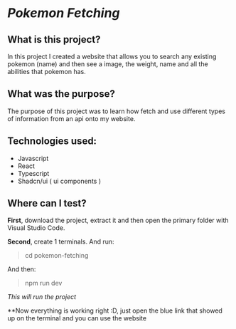 # *Pokemon Fetching*

## What is this project?
In this project I created a website that allows you to search any existing pokemon (name) and then see a image, the weight, name and all the abilities that pokemon has.

## What was the purpose?
The purpose of this project was to learn how fetch and use different types of information from an api onto my website.

## Technologies used:
<ul>
  <li>Javascript</li>
  <li>React</li>
  <li>Typescript</li>
  <li>Shadcn/ui ( ui components )</li>
</ul>

## Where can I test?

**First**, download the project, extract it and then open the primary folder with Visual Studio Code.
   
**Second**, create 1 terminals. And run:
   
> cd pokemon-fetching

And then:

> npm run dev

*This will run the project*

**Now everything is working right :D, just open the blue link that showed up on the terminal and you can use the website
